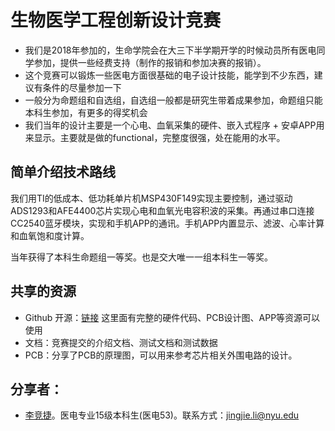 # 生物医学工程创新设计竞赛

* 我们是2018年参加的，生命学院会在大三下半学期开学的时候动员所有医电同学参加，提供一些经费支持（制作的报销和参加决赛的报销）。
* 这个竞赛可以锻炼一些医电方面很基础的电子设计技能，能学到不少东西，建议有条件的尽量参加一下
* 一般分为命题组和自选组，自选组一般都是研究生带着成果参加，命题组只能本科生参加，有更多的得奖机会
* 我们当年的设计主要是一个心电、血氧采集的硬件、嵌入式程序 + 安卓APP用来显示。主要就是做的functional，完整度很强，处在能用的水平。

## 简单介绍技术路线
我们用TI的低成本、低功耗单片机MSP430F149实现主要控制，通过驱动ADS1293和AFE4400芯片实现心电和血氧光电容积波的采集。再通过串口连接CC2540蓝牙模块，实现和手机APP的通讯。手机APP内置显示、滤波、心率计算和血氧饱和度计算。

当年获得了本科生命题组一等奖。也是交大唯一一组本科生一等奖。


## 共享的资源
+ Github 开源：[链接](https://github.com/celelion/ECGMonitor) 这里面有完整的硬件代码、PCB设计图、APP等资源可以使用
+ 文档：竞赛提交的介绍文档、测试文档和测试数据
+ PCB：分享了PCB的原理图，可以用来参考芯片相关外围电路的设计。


## 分享者：
+ [李竞捷](https://www.cns.nyu.edu/~jingjie/)。医电专业15级本科生(医电53)。联系方式：[jingjie.li@nyu.edu](mailto:jingjie.li@nyu.edu)

